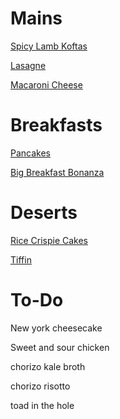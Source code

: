 # Mains

[Spicy Lamb Koftas](spicy-lamb-koftas.md)

[Lasagne](lasagne.md)

[Macaroni Cheese](macaroni-cheese.md)

# Breakfasts

[Pancakes](pancakes.md)

[Big Breakfast Bonanza](big-breakfast-bonanza.md)

# Deserts

[Rice Crispie Cakes](rice-crispie-cakes.md)

[Tiffin](tiffin.md)

# To-Do

New york cheesecake

Sweet and sour chicken

chorizo kale broth

chorizo risotto

toad in the hole
